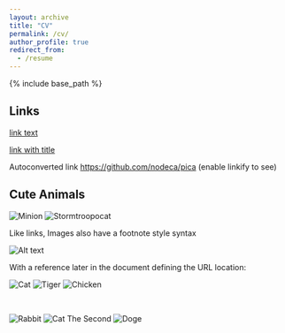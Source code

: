 ```yaml
---
layout: archive
title: "CV"
permalink: /cv/
author_profile: true
redirect_from:
  - /resume
---
```


{% include base_path %}

## Links

[link text](http://dev.nodeca.com)

[link with title](http://nodeca.github.io/pica/demo/ "title text!")

Autoconverted link https://github.com/nodeca/pica (enable linkify to see)


## Cute Animals

![Minion](https://octodex.github.com/images/minion.png)
![Stormtroopocat](https://octodex.github.com/images/stormtroopocat.jpg "The Stormtroopocat")

Like links, Images also have a footnote style syntax

![Alt text][id]

With a reference later in the document defining the URL location:

[id]: https://octodex.github.com/images/dojocat.jpg  "The Dojocat"


![Cat](https://github.com/kantarcise/kantarcise.github.io/blob/master/_images/12e160164d4b8ea816ae45458b4bdd7b.jpg)
![Tiger](https://github.com/kantarcise/kantarcise.github.io/blob/master/_images/42a2a8c6c6db7c6e3ed3b1a9ceb2b42d.jpg)
![Chicken](https://github.com/kantarcise/kantarcise.github.io/blob/master/_images/Handmade-Needle-felted-felting-animal-cute-chicken-Christmas-Reindeer-felted-wool-doll_2.jpg)

<br />

![Rabbit](https://github.com/kantarcise/kantarcise.github.io/blob/master/_images/Hes-so-cute-he-looks-fake.jpg)
![Cat The Second](https://github.com/kantarcise/kantarcise.github.io/blob/master/_images/a1e392bad87f0a269b4892c0ce5d9d53.jpg)
![Doge](https://github.com/kantarcise/kantarcise.github.io/blob/master/_images/large.jpg)

